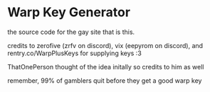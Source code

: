 # Warp Key Generator
the source code for the gay site that is this.

credits to zerofive (zrfv on discord), vix (eepyrom on discord), and rentry.co/WarpPlusKeys for supplying keys :3

ThatOnePerson thought of the idea initally so credits to him as well

remember, 99% of gamblers quit before they get a good warp key